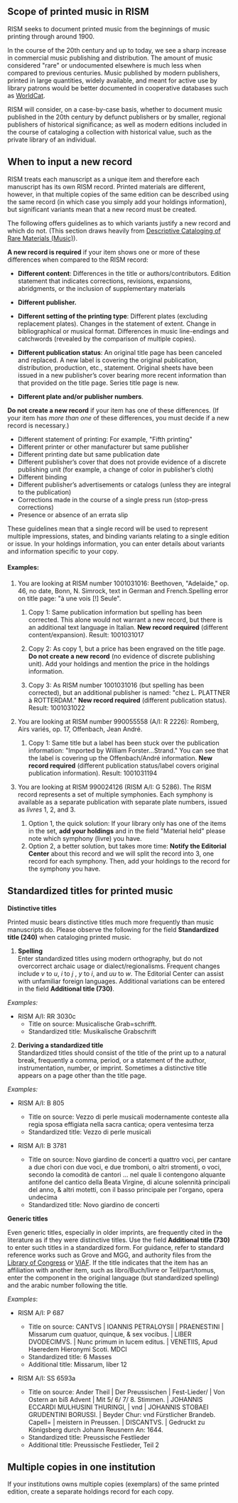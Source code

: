 ## Scope of printed music in RISM

RISM seeks to document printed music from the beginnings of music printing through around 1900.

In the course of the 20th century and up to today, we see a sharp increase in commercial music publishing and
distribution. The amount of music considered "rare" or undocumented elsewhere is much less when compared to previous
centuries. Music published by modern publishers, printed in large quantities, widely available, and meant for active use
by library patrons would be better documented in cooperative databases such as [WorldCat](http://www.worldcat.org/).

RISM will consider, on a case-by-case basis, whether to document music published in the 20th century by defunct
publishers or by smaller, regional publishers of historical significance; as well as modern editions included in the
course of cataloging a collection with historical value, such as the private library of an individual.

## When to input a new record

RISM treats each manuscript as a unique item and therefore each manuscript has its own RISM record. Printed materials
are different, however, in that multiple copies of the same edition can be described using the same record (in which
case you simply add your holdings information), but significant variants mean that a new record must be created.

The following offers guidelines as to which variants justify a new record and which do not. (This section draws heavily
from [Descriptive Cataloging of Rare Materials (Music)](http://rbms.info/dcrm/)).

**A new record is required** if your item shows one or more of these differences when compared to the RISM record:

- **Different content**: Differences in the title or authors/contributors. Edition statement that indicates
  corrections, revisions, expansions, abridgments, or the inclusion of supplementary materials

- **Different publisher.**
- **Different setting of the printing type**: Different plates (excluding replacement plates). Changes in the statement
of extent. Change in bibliographical or musical format. Differences in music line-endings and catchwords (revealed by
the comparison of multiple copies).
- **Different publication status**: An original title page has been canceled and replaced. A new label is covering the
original publication, distribution, production, etc., statement. Original sheets have been issued in a new publisher’s
cover bearing more recent information than that provided on the title page. Series title page is new.
- **Different plate and/or publisher numbers**.

**Do not create a new record** if your item has one of these differences. (If your item has _more than one_ of these
differences, you must decide if a new record is necessary.)

- Different statement of printing: For example, "Fifth printing"
- Different printer or other manufacturer but same publisher
- Different printing date but same publication date
- Different publisher’s cover that does not provide evidence of a discrete publishing unit (for example, a change of color
in publisher’s cloth)
- Different binding
- Different publisher’s advertisements or catalogs (unless they are integral to the publication)
- Corrections made in the course of a single press run (stop-press corrections)
- Presence or absence of an errata slip

These guidelines mean that a single record will be used to represent multiple impressions, states, and binding variants
relating to a single edition or issue. In your holdings information, you can enter details about variants and
information specific to your copy.

#### Examples:

1. You are looking at RISM number 1001031016: Beethoven, "Adelaide," op. 46, no date, Bonn, N. Simrock, text in German
   and French.Spelling error on title page: "à une vois [!] Seule".

   1. Copy 1: Same publication information but spelling has been corrected. This alone would not warrant a new record, but
there is an additional text language in Italian. **New record required** (different content/expansion). Result:
1001031017

   2. Copy 2: As copy 1, but a price has been engraved on the title page. **Do not create a new record** (no evidence of
discrete publishing unit). Add your holdings and mention the price in the holdings information.

   3. Copy 3: As RISM number 1001031016 (but spelling has been corrected), but an additional publisher is named: "chez L.
PLATTNER à ROTTERDAM." **New record required** (different publication status). Result: 1001031022

2. You are looking at RISM number 990055558 (A/I: R 2226): Romberg, Airs variés, op. 17, Offenbach, Jean André.

   1. Copy 1: Same title but a label has been stuck over the publication information: "Imported by William
   Forster...Strand." You can see that the label is covering up the Offenbach/André information. **New record
   required** (different publication status/label covers original publication information). Result: 1001031194

3. You are looking at RISM 990024126 (RISM A/I: G 5286). The RISM record represents a set of multiple symphonies. Each
   symphony is available as a separate publication with separate plate numbers, issued as _livres_ 1, 2, and 3.

   1. Option 1, the quick solution: If your library only has one of the items in the set, **add your holdings** and in the
   field "Material held" please note which symphony (livre) you have.
   2. Option 2, a better solution, but takes more time: **Notify the Editorial Center** about this record and we will split
   the record into 3, one record for each symphony. Then, add your holdings to the record for the symphony you have.

## Standardized titles for printed music

   **Distinctive titles**

   Printed music bears distinctive titles much more frequently than music manuscripts do. Please observe the following for
   the field **Standardized title (240)** when cataloging printed music.

   1. **Spelling**  
      Enter standardized titles using modern orthography, but do not overcorrect archaic usage or dialect/regionalisms.
      Frequent changes include _v_ to _u_, _i_ to _j_ , _y_ to _i_, and _uu_ to _w_. The Editorial Center can assist with
      unfamiliar foreign languages. Additional variations can be entered in the field **Additional title (730)**.

   _Examples:_

   - RISM A/I: RR 3030c
      - Title on source: Musicalische Grab=schrifft.
      - Standardized title: Musikalische Grabschrift

   2. **Deriving a standardized title**  
      Standardized titles should consist of the title of the print up to a natural break, frequently a comma, period, or a
      statement of the author, instrumentation, number, or imprint. Sometimes a distinctive title appears on a page other
      than the title page.

   _Examples:_

   - RISM A/I: B 805
      - Title on source: Vezzo di perle musicali modernamente conteste alla regia sposa effigiata nella sacra cantica; opera
     ventesima terza
      - Standardized title: Vezzo di perle musicali

   - RISM A/I: B 3781
      - Title on source: Novo giardino de concerti a quattro voci, per cantare a due chori con due voci, e due tromboni, o altri
   stromenti, o voci, secondo la comodità de cantori ... nel quale li contengono alquante antifone del cantico della Beata
   Virgine, di alcune solennità principali del anno, & altri motetti, con il basso principale per l'organo, opera
   undecima  
      - Standardized title: Novo giardino de concerti

   **Generic titles**

   Even generic titles, especially in older imprints, are frequently cited in the literature as if they were distinctive
   titles. Use the field **Additional title (730)** to enter such titles in a standardized form. For guidance, refer to
   standard reference works such as Grove and MGG, and authority files from
   the [Library of Congress](http://id.loc.gov/authorities/names.html) or [VIAF](http://www.viaf.org/). If the title
   indicates that the item has an affiliation with another item, such as libro/Buch/livre or Teil/part/tomus, enter the
   component in the original language (but standardized spelling) and the arabic number following the title.

   _Examples_:

   - RISM A/I: P 687
      - Title on source: CANTVS | IOANNIS PETRALOYSII | PRAENESTINI | Missarum cum quatuor, quinque, & sex vocibus. | LIBER
   DVODECIMVS. | Nunc primum in lucem editus. | VENETIIS, Apud Haeredem Hieronymi Scoti. MDCI  
      - Standardized title: 6 Masses  
      - Additional title: Missarum, liber 12

   - RISM A/I: SS 6593a  
      - Title on source: Ander Theil | Der Preussischen | Fest-Lieder/ | Von Ostern an biß Advent | Mit 5/ 6/ 7/ 8. Stimmen. |
   JOHANNIS ECCARDI MULHUSINI THURINGI, | vnd | JOHANNIS STOBAEI GRUDENTINI BORUSSI. | Beyder Chur: vnd Fürstlicher
   Brandeb. Capell= | meistern in Preussen. | DISCANTVS. | Gedruckt zu Königsberg durch Johann Reusnern An: 1644.  
      - Standardized title: Preussische Festlieder  
      - Additional title: Preussische Festlieder, Teil 2

## Multiple copies in one institution

If your institutions owns multiple copies (exemplars) of the same printed edition, create a separate holdings record for each copy.
